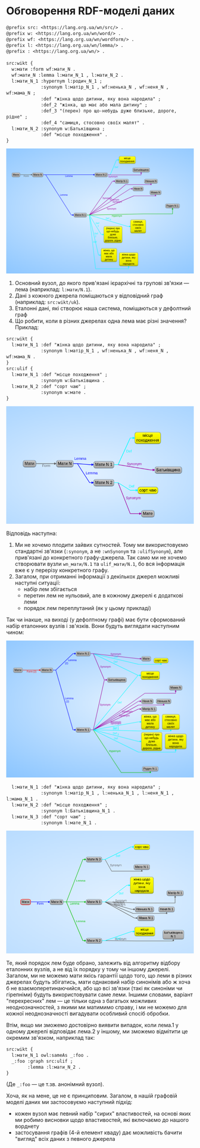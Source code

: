 # Обговорення RDF-моделі даних

```
@prefix src: <https://lang.org.ua/wn/src/> .
@prefix w: <https://lang.org.ua/wn/word/> .
@prefix wf: <https://lang.org.ua/wn/wordform/> .
@prefix l: <https://lang.org.ua/wn/lemma/> .
@prefix : <https://lang.org.ua/wn/> .

src:wikt {
  w:мати :form wf:мати_N .
  wf:мати_N :lemma l:мати_N_1 , l:мати_N_2 .
  l:мати_N_1 :hypernym l:родич_N_1 ;
             :synonym l:матір_N_1 , wf:ненька_N , wf:неня_N , wf:мама_N ;
             :def "жінка щодо дитини, яку вона народила" ;
             :def_2 "жінка, що має або мала дитину" ;
             :def_3 "(перен) про що-небудь дуже близьке, дороге, рідне" ;
             :def_4 "самиця, стосовно своїх малят" .
  l:мати_N_2 :synonym w:Батьківщина ;
             :def "місце походження" .
}
```

![Граф з Wiktionary](img/wiktgraph.png)

1. Основний вузол, до якого прив'язані ієрархічні та групові зв'язки — лема (наприклад: `l:мати/N.1`).
2. Дані з кожного джерела поміщаються у відповідний граф (наприклад: `src:wikt/uk`).
3. Еталонні дані, які створює наша система, поміщаються у дефолтний граф
4. Що робити, коли в різних джерелах одна лема має різні значення? Приклад:

```
src:wikt {
  l:мати_N_1 :def "жінка щодо дитини, яку вона народила" ;
             :synonym l:матір_N_1 , wf:ненька_N , wf:неня_N , wf:мама_N .
}
src:ulif {
  l:мати_N_1 :def "місце походження" ;
             :synonym w:Батьківщина .
  l:мати_N_2 :def "сорт чаю" ;
             :synonym w:мате .
}
```

![Граф з Ulif](img/ulifgraph.png)

Відповідь наступна:

1. Ми не хочемо плодити зайвих сутностей. Тому ми використовуємо стандартні зв'язки (`:synonym`, а не `:wnSynonym` та `:ulifSynonym`), але прив'язані до конкретного графу-джерела. Так само ми не хочемо створювати вузли `wn_мати/N.1` та `ulif_мати/N.1`, бо вся інформація вже є у перерізу конкретного графу.
2. Загалом, при отриманні інформації з декількох джерел можливі наступні ситуації:
   - набір лем збігається
   - перетин лем не нульовий, але в кожному джерелі є додаткові леми
   - порядок лем переплутаний (як у цьому прикладі)

Так чи інакше, на виході (у дефолтному графі) має бути сформований набір еталонних вузлів і зв'язків. Вони будуть виглядати наступним чином:

![Гіперграф](img/hypergraph.png)

```
  l:мати_N_1 :def "жінка щодо дитини, яку вона народила" ;
             :synonym l:матір_N_1 , l:ненька_N_1 , l:неня_N_1 , l:мама_N_1 .
  l:мати_N_2 :def "місце походження" ;
             :synonym l:Батьківщина_N_1 .
  l:мати_N_3 :def "сорт чаю" ;
             :synonym l:мате_N_1 .
```

![Результуючий граф](img/goldgraph.png)


Те, який порядок лем буде обрано, залежить від алгоритму відбору еталонних вузлів, а не від їх порядку у тому чи іншому джерелі. Загалом, ми не можемо мати якісь гарантії щодо того, що леми в різних джерелах будуть збігатись, мати однаковий набір синонімів або ж хоча б не взаємоперетинаючийся, або що всі зв'язки (такі як синоніми чи гірепніми) будуть використовувати саме леми. Іншими словами, варіант "перехресних" лем — це тільки одна з багатьох можливих неоднозначностей, з якими ми матимимо справу, і ми не можемо для кожної неоднозначності вигадувати особливий спосіб обробки.

Втім, якщо ми зможемо достовірно виявити випадок, коли лема.1 у одному джерелі відповідає лема.2 у іншому, ми зможемо відмітити це окремим зв'язком, наприклад так:

```
src:wikt {
  l:мати_N_1 owl:sameAs _:foo .
  _:foo :graph src:ulif ;
        :lemma :l:мати_N_2 .
}
```

(Де `_:foo` — це т.зв. анонімний вузол).

Хоча, як на мене, це не є принциповим. Загалом, в нашій графовій моделі даних ми застосовуємо наступний підхід:

- кожен вузол має певний набір "сирих" властивостей, на основі яких ми робимо висновки щодо властивостей, які включаємо до нашого ворднету
- застосування графів (4-й елемент кваду) дає можливість бачити "вигляд" всіх даних з певного джерела
